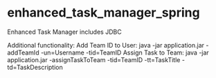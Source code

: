 # enhanced_task_manager_spring

Enhanced Task Manager includes JDBC

Additional functionality:
Add Team ID to User: java -jar application.jar -addTeamId -un=Username -tid=TeamID
Assign Task to Team: java -jar application.jar -assignTaskToTeam -tid=TeamID -tt=TaskTitle -td=TaskDescription
